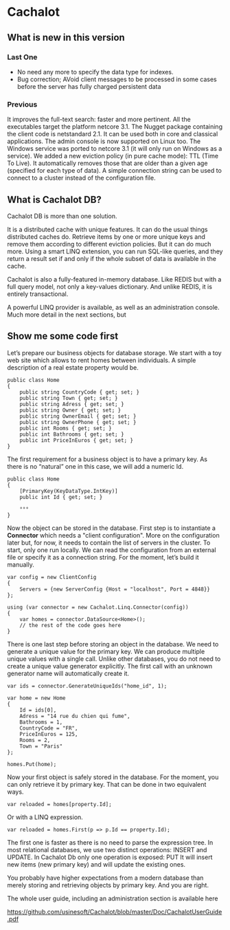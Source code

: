 # Cachalot

## What is new in this version

### Last One
- No need any more to specify the data type for indexes.
- Bug correction; AVoid client messages to be processed in some cases before the server has fully charged persistent data

### Previous
It improves the full-text search: faster and more pertinent.
All the executables target the platform netcore 3.1. The Nugget package containing the client code is netstandard 2.1. It can be used both in core and classical applications.
The admin console is now supported on Linux too. The Windows service was ported to netcore 3.1 (it will only run on Windows as a service).
We added a new eviction policy (in pure cache mode): TTL (Time To Live). It automatically removes those that are older than a given age (specified for each type of data).
A simple connection string can be used to connect to a cluster instead of the configuration file.


## What is Cachalot DB?

Cachalot DB is more than one solution. 
 
It is a distributed cache with unique features. It can do the usual things distributed caches do. Retrieve items by one or more unique keys and remove them according to different eviction policies. But it can do much more. Using a smart LINQ extension, you can run SQL-like queries, and they return a result set if and only if the whole subset of data is available in the cache. 
 
Cachalot is also a fully-featured in-memory database. Like REDIS but with a full query model, not only a key-values dictionary.  And unlike REDIS, it is entirely transactional. 

A powerful LINQ provider is available, as well as an administration console.
Much more detail in the next sections, but


## Show me some code first

Let’s prepare our business objects for database storage.
We start with a toy web site which allows to rent homes between individuals.
A simple description of a real estate property would be. 

```
public class Home
{
	public string CountryCode { get; set; }
	public string Town { get; set; }
	public string Adress { get; set; }
	public string Owner { get; set; }
	public string OwnerEmail { get; set; }
	public string OwnerPhone { get; set; }
	public int Rooms { get; set; }
	public int Bathrooms { get; set; }
	public int PriceInEuros { get; set; }
}
```


The first requirement for a business object is to have a primary key. As there is no “natural” one in this case, we will add a numeric Id.

```
public class Home
{
	[PrimaryKey(KeyDataType.IntKey)]
	public int Id { get; set; }

	°°°
}
```

Now the object can be stored in the database.
First step is to instantiate a **Connector** which needs a "client configuration". More on the configuration later but, for now, it needs to contain the list of servers in the cluster. To start, only one run locally.
We can read the configuration from an external file or specify it as a connection string. For the moment, let’s build it manually.

```
var config = new ClientConfig
{
	Servers = {new ServerConfig {Host = "localhost", Port = 4848}}
};

using (var connector = new Cachalot.Linq.Connector(config))
{
	var homes = connector.DataSource<Home>();
	// the rest of the code goes here
}
```


There is one last step before storing an object in the database. We need to generate a unique value for the primary key. We can produce multiple unique values with a single call.
Unlike other databases, you do not need to create a unique value generator explicitly. The first call with an unknown generator name will automatically create it.


```
var ids = connector.GenerateUniqueIds("home_id", 1);

var home = new Home
{
	Id = ids[0],
	Adress = "14 rue du chien qui fume",
	Bathrooms = 1,
	CountryCode = "FR",
	PriceInEuros = 125,
	Rooms = 2, 
	Town = "Paris"
};

homes.Put(home);
```

Now your first object is safely stored in the database.
For the moment, you can only retrieve it by primary key. That can be done in two equivalent ways.

```
var reloaded = homes[property.Id];
```

Or with a LINQ expression.

```
var reloaded = homes.First(p => p.Id == property.Id);
```

The first one is faster as there is no need to parse the expression tree. 
In most relational databases, we use two distinct operations: INSERT and UPDATE. In Cachalot Db only one operation is exposed: PUT 
It will insert new items (new primary key) and will update the existing ones.

You probably have higher expectations from a modern database than merely storing and retrieving objects by primary key. And you are right.


The whole user guide, including an administration section is available here

https://github.com/usinesoft/Cachalot/blob/master/Doc/CachalotUserGuide.pdf





